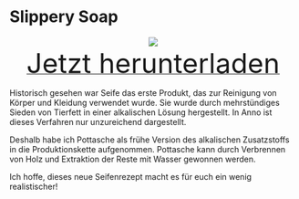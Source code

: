 # Slippery Soap

<div align=center><img src="_media/Anno1800/mod_banners/slipperysoap/banner.png"/></div>

<div align=center><a href="https://github.com/Taludas/GameplayModsCollection/releases/latest/download/SlipperySoap.zip"> <font size="40">Jetzt herunterladen</font></a></div>

Historisch gesehen war Seife das erste Produkt, das zur Reinigung von Körper und Kleidung verwendet wurde. Sie wurde durch mehrstündiges Sieden von Tierfett in einer alkalischen Lösung hergestellt. In Anno ist dieses Verfahren nur unzureichend dargestellt.

Deshalb habe ich Pottasche als frühe Version des alkalischen Zusatzstoffs in die Produktionskette aufgenommen. Pottasche kann durch Verbrennen von Holz und Extraktion der Reste mit Wasser gewonnen werden.

Ich hoffe, dieses neue Seifenrezept macht es für euch ein wenig realistischer!